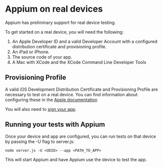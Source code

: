 Appium on real devices
======================
Appium has preliminary support for real device testing.

To get started on a real device, you will need the following:

1. An Apple Developer ID and a valid Developer Account with a configured distribution certificate and provisioning profile.
2. An iPad or iPhone.
3. The source code of your app.
4. A Mac with XCode and the XCode Command Line Developer Tools

Provisioning Profile
---

A valid iOS Development Distribution Certificate and Provisioning Profile are necessary to test on a real device. You can find information about configuring these in the [Apple documentation](http://developer.apple.com/library/ios/#documentation/ToolsLanguages/Conceptual/YourFirstAppStoreSubmission/TestYourApponManyDevicesandiOSVersions/TestYourApponManyDevicesandiOSVersions.html)

You will also need to [sign your app](http://developer.apple.com/library/ios/#documentation/ToolsLanguages/Conceptual/YourFirstAppStoreSubmission/ProvisionYourDevicesforDevelopment/ProvisionYourDevicesforDevelopment.html#//apple_ref/doc/uid/TP40011375-CH4-SW1).

Running your tests with Appium
---

Once your device and app are configured, you can run tests on that device by passing the -U flag to server.js:

```
node server.js -U <UDID> --app <PATH_TO_APP>
```

This will start Appium and have Appium use the device to test the app.
